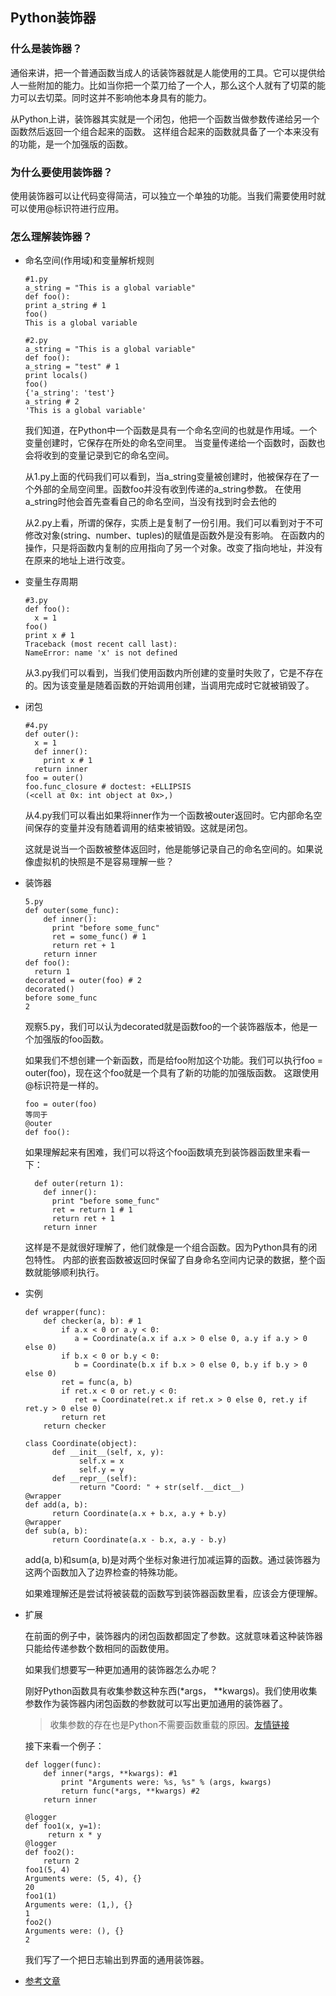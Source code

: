 ## Python装饰器
### 什么是装饰器？
      
   通俗来讲，把一个普通函数当成人的话装饰器就是人能使用的工具。它可以提供给人一些附加的能力。比如当你把一个菜刀给了一个人，那么这个人就有了切菜的能力可以去切菜。同时这并不影响他本身具有的能力。
   
   从Python上讲，装饰器其实就是一个闭包，他把一个函数当做参数传递给另一个函数然后返回一个组合起来的函数。
   这样组合起来的函数就具备了一个本来没有的功能，是一个加强版的函数。
### 为什么要使用装饰器？

  使用装饰器可以让代码变得简洁，可以独立一个单独的功能。当我们需要使用时就可以使用@标识符进行应用。
### 怎么理解装饰器？
- 命名空间(作用域)和变量解析规则
   
      #1.py
      a_string = "This is a global variable"
      def foo():
      print a_string # 1
      foo()
      This is a global variable
      
      #2.py
      a_string = "This is a global variable"
      def foo():
      a_string = "test" # 1
      print locals()
      foo()
      {'a_string': 'test'}
      a_string # 2
      'This is a global variable'
      
  我们知道，在Python中一个函数是具有一个命名空间的也就是作用域。一个变量创建时，它保存在所处的命名空间里。
  当变量传递给一个函数时，函数也会将收到的变量记录到它的命名空间。
  
  从1.py上面的代码我们可以看到，当a_string变量被创建时，他被保存在了一个外部的全局空间里。函数foo并没有收到传递的a_string参数。
  在使用a_string时他会首先查看自己的命名空间，当没有找到时会去他的
  
  从2.py上看，所谓的保存，实质上是复制了一份引用。我们可以看到对于不可修改对象(string、number、tuples)的赋值是函数外是没有影响。
  在函数内的操作，只是将函数内复制的应用指向了另一个对象。改变了指向地址，并没有在原来的地址上进行改变。

- 变量生存周期

      #3.py
      def foo():
        x = 1
      foo()
      print x # 1
      Traceback (most recent call last):
      NameError: name 'x' is not defined
     
  从3.py我们可以看到，当我们使用函数内所创建的变量时失败了，它是不存在的。因为该变量是随着函数的开始调用创建，当调用完成时它就被销毁了。
  
- 闭包
  
      #4.py
      def outer():
        x = 1
        def inner():
          print x # 1
        return inner
      foo = outer()
      foo.func_closure # doctest: +ELLIPSIS
      (<cell at 0x: int object at 0x>,)
 
  从4.py我们可以看出如果将inner作为一个函数被outer返回时。它内部命名空间保存的变量并没有随着调用的结束被销毁。这就是闭包。
  
  这就是说当一个函数被整体返回时，他是能够记录自己的命名空间的。如果说像虚拟机的快照是不是容易理解一些？
  
- 装饰器

      5.py
      def outer(some_func):
          def inner():
            print "before some_func"
            ret = some_func() # 1
            return ret + 1
          return inner
      def foo():
        return 1
      decorated = outer(foo) # 2
      decorated()
      before some_func
      2
      
  观察5.py，我们可以认为decorated就是函数foo的一个装饰器版本，他是一个加强版的foo函数。
  
  如果我们不想创建一个新函数，而是给foo附加这个功能。我们可以执行foo = outer(foo)，现在这个foo就是一个具有了新的功能的加强版函数。
  这跟使用@标识符是一样的。
  
      foo = outer(foo)
      等同于
      @outer
      def foo():
      
  如果理解起来有困难，我们可以将这个foo函数填充到装饰器函数里来看一下：
  
        def outer(return 1):
          def inner():
            print "before some_func"
            ret = return 1 # 1
            return ret + 1
          return inner
  这样是不是就很好理解了，他们就像是一个组合函数。因为Python具有的闭包特性。
  内部的嵌套函数被返回时保留了自身命名空间内记录的数据，整个函数就能够顺利执行。
  
- 实例
  
      def wrapper(func):
          def checker(a, b): # 1
              if a.x < 0 or a.y < 0:
                 a = Coordinate(a.x if a.x > 0 else 0, a.y if a.y > 0 else 0)
              if b.x < 0 or b.y < 0:
                 b = Coordinate(b.x if b.x > 0 else 0, b.y if b.y > 0 else 0)
              ret = func(a, b)
              if ret.x < 0 or ret.y < 0:
                 ret = Coordinate(ret.x if ret.x > 0 else 0, ret.y if ret.y > 0 else 0)
              return ret
          return checker
          
      class Coordinate(object):
            def __init__(self, x, y):
                  self.x = x
                  self.y = y
            def __repr__(self):
                  return "Coord: " + str(self.__dict__)
      @wrapper
      def add(a, b):
            return Coordinate(a.x + b.x, a.y + b.y)
      @wrapper
      def sub(a, b):
            return Coordinate(a.x - b.x, a.y - b.y)
 
  add(a, b)和sum(a, b)是对两个坐标对象进行加减运算的函数。通过装饰器为这两个函数加入了边界检查的特殊功能。

  如果难理解还是尝试将被装载的函数写到装饰器函数里看，应该会方便理解。

- 扩展
  
  在前面的例子中，装饰器内的闭包函数都固定了参数。这就意味着这种装饰器只能给传递参数个数相同的函数使用。
  
  如果我们想要写一种更加通用的装饰器怎么办呢？
  
  刚好Python函数具有收集参数这种东西(*args， **kwargs)。我们使用收集参数作为装饰器内闭包函数的参数就可以写出更加通用的装饰器了。
  
  > 收集参数的存在也是Python不需要函数重载的原因。[友情链接](https://github.com/taizilongxu/interview_python/blob/master/Readme.md#13-python%E4%B8%AD%E9%87%8D%E8%BD%BD)
  
  接下来看一个例子：
      
      def logger(func):
          def inner(*args, **kwargs): #1
              print "Arguments were: %s, %s" % (args, kwargs)
              return func(*args, **kwargs) #2
          return inner
          
      @logger
      def foo1(x, y=1):
           return x * y
      @logger
      def foo2():
          return 2
      foo1(5, 4)
      Arguments were: (5, 4), {}
      20
      foo1(1)
      Arguments were: (1,), {}
      1
      foo2()
      Arguments were: (), {}
      2
     
  我们写了一个把日志输出到界面的通用装饰器。
  
- [参考文章](http://python.jobbole.com/81683/)
  
  
  
  
  
